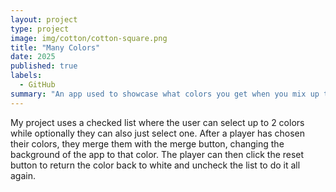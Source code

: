 ```yaml
---
layout: project
type: project
image: img/cotton/cotton-square.png
title: "Many Colors"
date: 2025
published: true
labels:
  - GitHub
summary: "An app used to showcase what colors you get when you mix up to two colors!"
---
```

My project uses a checked list where the user can select up to 2 colors while optionally they can also just select one. After a player has chosen their colors, they merge them with the merge button, changing the background of the app to that color. The player can then click the reset button to return the color back to white and uncheck the list to do it all again.
